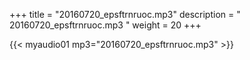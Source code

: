+++
title = "20160720_epsftrnruoc.mp3"
description = " 20160720_epsftrnruoc.mp3 "
weight = 20
+++

{{< myaudio01 mp3="20160720_epsftrnruoc.mp3" >}}

